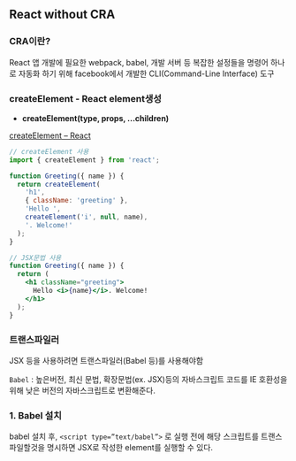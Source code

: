 ## React without CRA

### CRA이란?

React 앱 개발에 필요한 webpack, babel, 개발 서버  등 복잡한 설정들을 명령어 하나로 자동화 하기 위해 facebook에서 개발한 CLI(Command-Line Interface) 도구

### createElement  - React element생성

- **createElement(type, props, ...children)**

[createElement – React](https://ko.react.dev/reference/react/createElement)

```jsx
// createElement 사용
import { createElement } from 'react';

function Greeting({ name }) {
  return createElement(
    'h1',
    { className: 'greeting' },
    'Hello ',
    createElement('i', null, name),
    '. Welcome!'
  );
}

// JSX문법 사용
function Greeting({ name }) {
  return (
    <h1 className="greeting">
      Hello <i>{name}</i>. Welcome!
    </h1>
  );
}
```

### 트랜스파일러

JSX 등을 사용하려면 트랜스파일러(Babel 등)를 사용해야함

`Babel` : 높은버전, 최신 문법, 확장문법(ex. JSX)등의 자바스크립트 코드를 IE 호환성을 위해 낮은 버전의 자바스크립트로 변환해준다.

### 1. Babel 설치

babel 설치 후, `<script type=”text/babel”>` 로 실행 전에 해당 스크립트를 트랜스파일할것을 명시하면  JSX로 작성한 element를 실행할 수 있다.